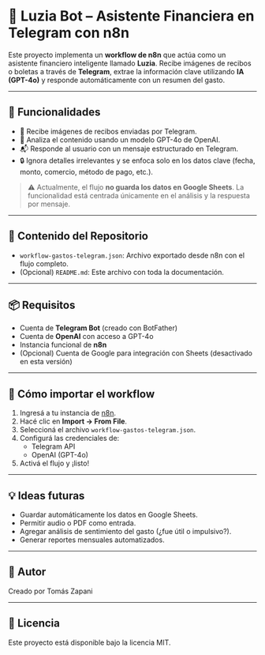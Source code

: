 # 🧾 Luzia Bot – Asistente Financiera en Telegram con n8n

Este proyecto implementa un **workflow de n8n** que actúa como un asistente financiero inteligente llamado **Luzia**. Recibe imágenes de recibos o boletas a través de **Telegram**, extrae la información clave utilizando **IA (GPT-4o)** y responde automáticamente con un resumen del gasto.

---

## 🚀 Funcionalidades

- 📸 Recibe imágenes de recibos enviadas por Telegram.
- 🧠 Analiza el contenido usando un modelo GPT-4o de OpenAI.
- 📬 Responde al usuario con un mensaje estructurado en Telegram.
- 🔒 Ignora detalles irrelevantes y se enfoca solo en los datos clave (fecha, monto, comercio, método de pago, etc.).

> ⚠️ Actualmente, el flujo **no guarda los datos en Google Sheets**. La funcionalidad está centrada únicamente en el análisis y la respuesta por mensaje.

---

## 📂 Contenido del Repositorio

- `workflow-gastos-telegram.json`: Archivo exportado desde n8n con el flujo completo.
- (Opcional) `README.md`: Este archivo con toda la documentación.

---

## 📦 Requisitos

- Cuenta de **Telegram Bot** (creado con BotFather)
- Cuenta de **OpenAI** con acceso a GPT-4o
- Instancia funcional de **n8n**
- (Opcional) Cuenta de Google para integración con Sheets (desactivado en esta versión)

---

## 🔧 Cómo importar el workflow

1. Ingresá a tu instancia de [n8n](https://n8n.io).
2. Hacé clic en **Import → From File**.
3. Seleccioná el archivo `workflow-gastos-telegram.json`.
4. Configurá las credenciales de:
   - Telegram API
   - OpenAI (GPT-4o)
5. Activá el flujo y ¡listo!

---

## 💡 Ideas futuras

- Guardar automáticamente los datos en Google Sheets.
- Permitir audio o PDF como entrada.
- Agregar análisis de sentimiento del gasto (¿fue útil o impulsivo?).
- Generar reportes mensuales automatizados.

---

## 🧠 Autor

Creado por Tomás Zapani

---

## 📜 Licencia

Este proyecto está disponible bajo la licencia MIT.
